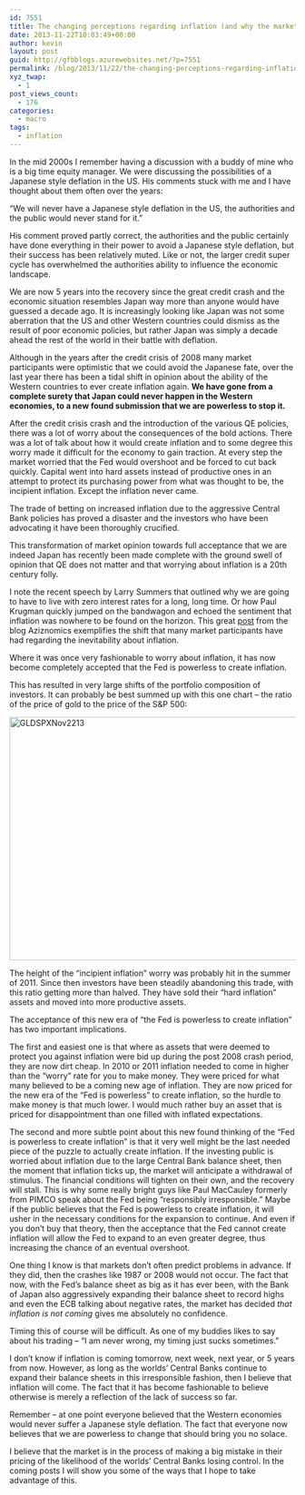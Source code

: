 ```yaml
---
id: 7551
title: The changing perceptions regarding inflation (and why the market is making a mistake)
date: 2013-11-22T10:03:49+00:00
author: kevin
layout: post
guid: http://gfbblogs.azurewebsites.net/?p=7551
permalink: /blog/2013/11/22/the-changing-perceptions-regarding-inflation-and-why-the-market-is-making-a-mistake/
xyz_twap:
  - 1
post_views_count:
  - 176
categories:
  - macro
tags:
  - inflation
---
```

In the mid 2000s I remember having a discussion with a buddy of mine who is a big time equity manager. We were discussing the possibilities of a Japanese style deflation in the US. His comments stuck with me and I have thought about them often over the years:

&#8220;We will never have a Japanese style deflation in the US, the authorities and the public would never stand for it.&#8221;

His comment proved partly correct, the authorities and the public certainly have done everything in their power to avoid a Japanese style deflation, but their success has been relatively muted. Like or not, the larger credit super cycle has overwhelmed the authorities ability to influence the economic landscape.

We are now 5 years into the recovery since the great credit crash and the economic situation resembles Japan way more than anyone would have guessed a decade ago. It is increasingly looking like Japan was not some aberration that the US and other Western countries could dismiss as the result of poor economic policies, but rather Japan was simply a decade ahead the rest of the world in their battle with deflation.

Although in the years after the credit crisis of 2008 many market participants were optimistic that we could avoid the Japanese fate, over the last year there has been a tidal shift in opinion about the ability of the Western countries to ever create inflation again. **We have gone from a complete surety that Japan could never happen in the Western economies, to a new found submission that we are powerless to stop it.** 

After the credit crisis crash and the introduction of the various QE policies, there was a lot of worry about the consequences of the bold actions. There was a lot of talk about how it would create inflation and to some degree this worry made it difficult for the economy to gain traction. At every step the market worried that the Fed would overshoot and be forced to cut back quickly. Capital went into hard assets instead of productive ones in an attempt to protect its purchasing power from what was thought to be, the incipient inflation. Except the inflation never came. 

The trade of betting on increased inflation due to the aggressive Central Bank policies has proved a disaster and the investors who have been advocating it have been thoroughly crucified. 

This transformation of market opinion towards full acceptance that we are indeed Japan has recently been made complete with the ground swell of opinion that QE does not matter and that worrying about inflation is a 20th century folly.

I note the recent speech by Larry Summers that outlined why we are going to have to live with zero interest rates for a long, long time. Or how Paul Krugman quickly jumped on the bandwagon and echoed the sentiment that inflation was nowhere to be found on the horizon. This great [post](http://azizonomics.com/2013/10/26/why-i-was-wrong-about-inflation/) from the blog Aziznomics exemplifies the shift that many market participants have had regarding the inevitability about inflation.

Where it was once very fashionable to worry about inflation, it has now become completely accepted that the Fed is powerless to create inflation.

This has resulted in very large shifts of the portfolio composition of investors. It can probably be best summed up with this one chart &#8211; the ratio of the price of gold to the price of the S&P 500:

<img style="display:block; margin-left:auto; margin-right:auto;" src="http://themacrotourist.com/blogs/2013/11/GLDSPXNov2213.gif" alt="GLDSPXNov2213" title="GLDSPXNov2213.gif" border="0" width="600" height="429" />

The height of the &#8220;incipient inflation&#8221; worry was probably hit in the summer of 2011. Since then investors have been steadily abandoning this trade, with this ratio getting more than halved. They have sold their &#8220;hard inflation&#8221; assets and moved into more productive assets. 

The acceptance of this new era of &#8220;the Fed is powerless to create inflation&#8221; has two important implications. 

The first and easiest one is that where as assets that were deemed to protect you against inflation were bid up during the post 2008 crash period, they are now dirt cheap. In 2010 or 2011 inflation needed to come in higher than the &#8220;worry&#8221; rate for you to make money. They were priced for what many believed to be a coming new age of inflation. They are now priced for the new era of the &#8220;Fed is powerless&#8221; to create inflation, so the hurdle to make money is that much lower. I would much rather buy an asset that is priced for disappointment than one filled with inflated expectations.

The second and more subtle point about this new found thinking of the &#8220;Fed is powerless to create inflation&#8221; is that it very well might be the last needed piece of the puzzle to actually create inflation. If the investing public is worried about inflation due to the large Central Bank balance sheet, then the moment that inflation ticks up, the market will anticipate a withdrawal of stimulus. The financial conditions will tighten on their own, and the recovery will stall. This is why some really bright guys like Paul MacCauley formerly from PIMCO speak about the Fed being &#8220;responsibly irresponsible.&#8221; Maybe if the public believes that the Fed is powerless to create inflation, it will usher in the necessary conditions for the expansion to continue. And even if you don&#8217;t buy that theory, then the acceptance that the Fed cannot create inflation will allow the Fed to expand to an even greater degree, thus increasing the chance of an eventual overshoot.

One thing I know is that markets don&#8217;t often predict problems in advance. If they did, then the crashes like 1987 or 2008 would not occur. The fact that now, with the Fed&#8217;s balance sheet as big as it has ever been, with the Bank of Japan also aggressively expanding their balance sheet to record highs and even the ECB talking about negative rates, the market has decided _that inflation is not coming_ gives me absolutely no confidence. 

Timing this of course will be difficult. As one of my buddies likes to say about his trading &#8211; &#8220;I am never wrong, my timing just sucks sometimes.&#8221; 

I don&#8217;t know if inflation is coming tomorrow, next week, next year, or 5 years from now. However, as long as the worlds&#8217; Central Banks continue to expand their balance sheets in this irresponsible fashion, then I believe that inflation will come. The fact that it has become fashionable to believe otherwise is merely a reflection of the lack of success so far. 

Remember &#8211; at one point everyone believed that the Western economies would never suffer a Japanese style deflation. The fact that everyone now believes that we are powerless to change that should bring you no solace.

I believe that the market is in the process of making a big mistake in their pricing of the likelihood of the worlds&#8217; Central Banks losing control. In the coming posts I will show you some of the ways that I hope to take advantage of this.